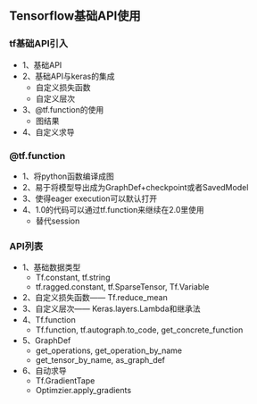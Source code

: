 ## Tensorflow基础API使用
### tf基础API引入
* 1、基础API
* 2、基础API与keras的集成
  *  自定义损失函数
  *  自定义层次
* 3、@tf.function的使用
  *  图结果
* 4、自定义求导

### @tf.function
* 1、将python函数编译成图
* 2、易于将模型导出成为GraphDef+checkpoint或者SavedModel
* 3、使得eager execution可以默认打开
* 4、1.0的代码可以通过tf.function来继续在2.0里使用
  *  替代session

### API列表
* 1、基础数据类型
   * Tf.constant, tf.string
   * tf.ragged.constant, tf.SparseTensor, Tf.Variable
* 2、自定义损失函数—— Tf.reduce_mean
* 3、自定义层次—— Keras.layers.Lambda和继承法
* 4、Tf.function
   * Tf.function, tf.autograph.to_code, get_concrete_function
* 5、GraphDef
   * get_operations, get_operation_by_name
   * get_tensor_by_name, as_graph_def
* 6、自动求导
   * Tf.GradientTape
   * Optimzier.apply_gradients

